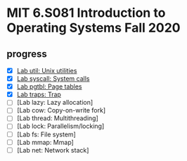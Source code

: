 # MIT 6.S081 Introduction to Operating Systems Fall 2020

## progress

- [x] [Lab util: Unix utilities](https://github.com/HersonaREAL/xv6-riscv-fall20/tree/util)
- [x] [Lab syscall: System calls](https://github.com/HersonaREAL/xv6-riscv-fall20/tree/syscall)
- [X] [Lab pgtbl: Page tables](https://github.com/HersonaREAL/xv6-riscv-fall20/tree/pgtbl)
- [X] [Lab traps: Trap](https://github.com/HersonaREAL/xv6-riscv-fall20/tree/traps)
- [ ] [Lab lazy: Lazy allocation]
- [ ] [Lab cow: Copy-on-write fork]
- [ ] [Lab thread: Multithreading]
- [ ] [Lab lock: Parallelism/locking]
- [ ] [Lab fs: File system]
- [ ] [Lab mmap: Mmap]
- [ ] [Lab net: Network stack]
